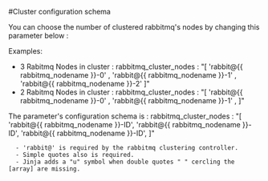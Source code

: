 #Cluster configuration schema
 
 You can choose the number of clustered rabbitmq's nodes by changing this parameter below :
    
    
Examples: 
  - 3 Rabitmq Nodes in cluster : 
      rabbitmq_cluster_nodes  : "[
                               'rabbit@{{ rabbitmq_nodename }}-0' ,
                               'rabbit@{{ rabbitmq_nodename }}-1' ,
                               'rabbit@{{ rabbitmq_nodename }}-2'
                               ]"
 - 2 Rabitmq Nodes in cluster : 
      rabbitmq_cluster_nodes  : "[
                               'rabbit@{{ rabbitmq_nodename }}-0' ,
                               'rabbit@{{ rabbitmq_nodename }}-1' ,
                               ]"
    
The parameter's configuration schema is :
      rabbitmq_cluster_nodes  : "[
                               'rabbit@{{ rabbitmq_nodename }}-ID',
                               'rabbit@{{ rabbitmq_nodename }}-ID',
                               'rabbit@{{ rabbitmq_nodename }}-ID',
                               ]"
                               
      - 'rabbit@' is required by the rabbitmq clustering controller.
      - Simple quotes also is required.
      - Jinja adds a "u" symbol when double quotes " " cercling the [array] are missing. 
